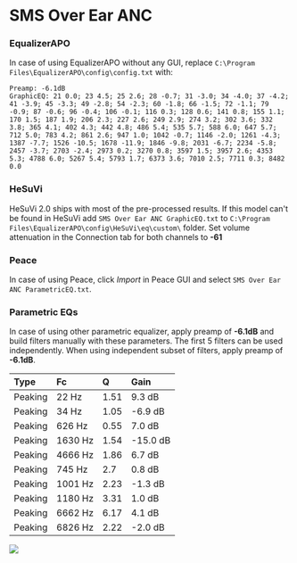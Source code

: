 # SMS Over Ear ANC

### EqualizerAPO
In case of using EqualizerAPO without any GUI, replace `C:\Program Files\EqualizerAPO\config\config.txt`
with:
```
Preamp: -6.1dB
GraphicEQ: 21 0.0; 23 4.5; 25 2.6; 28 -0.7; 31 -3.0; 34 -4.0; 37 -4.2; 41 -3.9; 45 -3.3; 49 -2.8; 54 -2.3; 60 -1.8; 66 -1.5; 72 -1.1; 79 -0.9; 87 -0.6; 96 -0.4; 106 -0.1; 116 0.3; 128 0.6; 141 0.8; 155 1.1; 170 1.5; 187 1.9; 206 2.3; 227 2.6; 249 2.9; 274 3.2; 302 3.6; 332 3.8; 365 4.1; 402 4.3; 442 4.8; 486 5.4; 535 5.7; 588 6.0; 647 5.7; 712 5.0; 783 4.2; 861 2.6; 947 1.0; 1042 -0.7; 1146 -2.0; 1261 -4.3; 1387 -7.7; 1526 -10.5; 1678 -11.9; 1846 -9.8; 2031 -6.7; 2234 -5.8; 2457 -3.7; 2703 -2.4; 2973 0.2; 3270 0.8; 3597 1.5; 3957 2.6; 4353 5.3; 4788 6.0; 5267 5.4; 5793 1.7; 6373 3.6; 7010 2.5; 7711 0.3; 8482 0.0
```

### HeSuVi
HeSuVi 2.0 ships with most of the pre-processed results. If this model can't be found in HeSuVi add
`SMS Over Ear ANC GraphicEQ.txt` to `C:\Program Files\EqualizerAPO\config\HeSuVi\eq\custom\` folder.
Set volume attenuation in the Connection tab for both channels to **-61**

### Peace
In case of using Peace, click *Import* in Peace GUI and select `SMS Over Ear ANC ParametricEQ.txt`.

### Parametric EQs
In case of using other parametric equalizer, apply preamp of **-6.1dB** and build filters manually
with these parameters. The first 5 filters can be used independently.
When using independent subset of filters, apply preamp of **-6.1dB**.

| Type    | Fc      |    Q | Gain     |
|:--------|:--------|:-----|:---------|
| Peaking | 22 Hz   | 1.51 | 9.3 dB   |
| Peaking | 34 Hz   | 1.05 | -6.9 dB  |
| Peaking | 626 Hz  | 0.55 | 7.0 dB   |
| Peaking | 1630 Hz | 1.54 | -15.0 dB |
| Peaking | 4666 Hz | 1.86 | 6.7 dB   |
| Peaking | 745 Hz  | 2.7  | 0.8 dB   |
| Peaking | 1001 Hz | 2.23 | -1.3 dB  |
| Peaking | 1180 Hz | 3.31 | 1.0 dB   |
| Peaking | 6662 Hz | 6.17 | 4.1 dB   |
| Peaking | 6826 Hz | 2.22 | -2.0 dB  |

![](https://raw.githubusercontent.com/jaakkopasanen/AutoEq/master/results/innerfidelity/sbaf-serious/SMS%20Over%20Ear%20ANC/SMS%20Over%20Ear%20ANC.png)